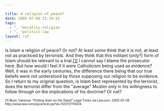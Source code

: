 ```yaml
---

title: A religion of peace?
date: 2005-07-08 21:19:52
tags:
  - ", "morality-religion
  - ", "politics-law
layout: rut
---
```


<p>Is Islam a religion of peace? Or not?  At least some think that it is not, at least not as practiced by terrorists.  And they think that this militant (only?) form of Islam should be relevant to a trial.<a href="http://www.law.com/jsp/article.jsp?id=1120727114514">[1]</a> I cannot say I blame the prosecutor here.  But how would I feel if it were Catholicism being used as evidence?  Well, it was in the early centuries, the difference there being that our true beliefs were not understood by those supposing our religion to be evidence. So I return to my original question, is Islam best represented by the terrorist, does the terrorist differ from the "average" Muslim only in his willingness to follow through on the implications of his doctrine?  Or not?</p>  <font size="-2"> [1] Blum, Vanessa.  "Putting Islam on the Stand" Legal Times via Law.com.  2005-07-08 http://www.law.com/jsp/article.jsp?id=1120727114514 </font>

